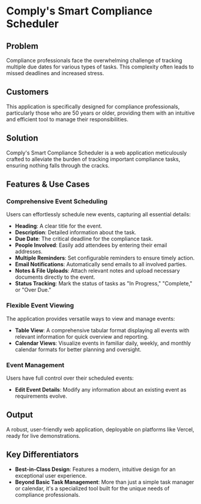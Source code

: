 # Comply's Smart Compliance Scheduler

## Problem
Compliance professionals face the overwhelming challenge of tracking multiple due dates for various types of tasks. This complexity often leads to missed deadlines and increased stress.

## Customers
This application is specifically designed for compliance professionals, particularly those who are 50 years or older, providing them with an intuitive and efficient tool to manage their responsibilities.

## Solution
Comply's Smart Compliance Scheduler is a web application meticulously crafted to alleviate the burden of tracking important compliance tasks, ensuring nothing falls through the cracks.

## Features & Use Cases

### Comprehensive Event Scheduling
Users can effortlessly schedule new events, capturing all essential details:
- **Heading**: A clear title for the event.
- **Description**: Detailed information about the task.
- **Due Date**: The critical deadline for the compliance task.
- **People Involved**: Easily add attendees by entering their email addresses.
- **Multiple Reminders**: Set configurable reminders to ensure timely action.
- **Email Notifications**: Automatically send emails to all involved parties.
- **Notes & File Uploads**: Attach relevant notes and upload necessary documents directly to the event.
- **Status Tracking**: Mark the status of tasks as "In Progress," "Complete," or "Over Due."

### Flexible Event Viewing
The application provides versatile ways to view and manage events:
- **Table View**: A comprehensive tabular format displaying all events with relevant information for quick overview and reporting.
- **Calendar Views**: Visualize events in familiar daily, weekly, and monthly calendar formats for better planning and oversight.

### Event Management
Users have full control over their scheduled events:
- **Edit Event Details**: Modify any information about an existing event as requirements evolve.

## Output
A robust, user-friendly web application, deployable on platforms like Vercel, ready for live demonstrations.

## Key Differentiators
- **Best-in-Class Design**: Features a modern, intuitive design for an exceptional user experience.
- **Beyond Basic Task Management**: More than just a simple task manager or calendar, it's a specialized tool built for the unique needs of compliance professionals. 